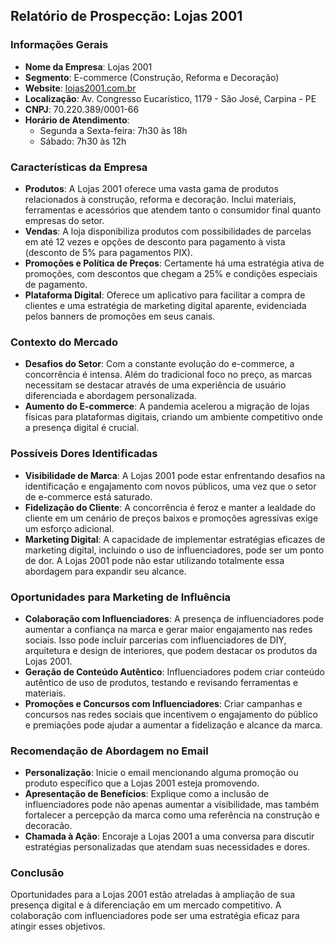 ## Relatório de Prospecção: Lojas 2001

### Informações Gerais
- **Nome da Empresa**: Lojas 2001
- **Segmento**: E-commerce (Construção, Reforma e Decoração)
- **Website**: [lojas2001.com.br](http://www.lojas2001.com.br)
- **Localização**: Av. Congresso Eucarístico, 1179 - São José, Carpina - PE
- **CNPJ**: 70.220.389/0001-66
- **Horário de Atendimento**:
  - Segunda a Sexta-feira: 7h30 às 18h
  - Sábado: 7h30 às 12h
  
### Características da Empresa
- **Produtos**: A Lojas 2001 oferece uma vasta gama de produtos relacionados à construção, reforma e decoração. Inclui materiais, ferramentas e acessórios que atendem tanto o consumidor final quanto empresas do setor.
- **Vendas**: A loja disponibiliza produtos com possibilidades de parcelas em até 12 vezes e opções de desconto para pagamento à vista (desconto de 5% para pagamentos PIX). 
- **Promoções e Política de Preços**: Certamente há uma estratégia ativa de promoções, com descontos que chegam a 25% e condições especiais de pagamento. 
- **Plataforma Digital**: Oferece um aplicativo para facilitar a compra de clientes e uma estratégia de marketing digital aparente, evidenciada pelos banners de promoções em seus canais.

### Contexto do Mercado
- **Desafios do Setor**: Com a constante evolução do e-commerce, a concorrência é intensa. Além do tradicional foco no preço, as marcas necessitam se destacar através de uma experiência de usuário diferenciada e abordagem personalizada.
- **Aumento do E-commerce**: A pandemia acelerou a migração de lojas físicas para plataformas digitais, criando um ambiente competitivo onde a presença digital é crucial. 

### Possíveis Dores Identificadas
- **Visibilidade de Marca**: A Lojas 2001 pode estar enfrentando desafios na identificação e engajamento com novos públicos, uma vez que o setor de e-commerce está saturado.
- **Fidelização do Cliente**: A concorrência é feroz e manter a lealdade do cliente em um cenário de preços baixos e promoções agressivas exige um esforço adicional.
- **Marketing Digital**: A capacidade de implementar estratégias eficazes de marketing digital, incluindo o uso de influenciadores, pode ser um ponto de dor. A Lojas 2001 pode não estar utilizando totalmente essa abordagem para expandir seu alcance.

### Oportunidades para Marketing de Influência
- **Colaboração com Influenciadores**: A presença de influenciadores pode aumentar a confiança na marca e gerar maior engajamento nas redes sociais. Isso pode incluir parcerias com influenciadores de DIY, arquitetura e design de interiores, que podem destacar os produtos da Lojas 2001. 
- **Geração de Conteúdo Autêntico**: Influenciadores podem criar conteúdo autêntico de uso de produtos, testando e revisando ferramentas e materiais.
- **Promoções e Concursos com Influenciadores**: Criar campanhas e concursos nas redes sociais que incentivem o engajamento do público e premiações pode ajudar a aumentar a fidelização e alcance da marca.

### Recomendação de Abordagem no Email
- **Personalização**: Inicie o email mencionando alguma promoção ou produto específico que a Lojas 2001 esteja promovendo.
- **Apresentação de Benefícios**: Explique como a inclusão de influenciadores pode não apenas aumentar a visibilidade, mas também fortalecer a percepção da marca como uma referência na construção e decoracão. 
- **Chamada à Ação**: Encoraje a Lojas 2001 a uma conversa para discutir estratégias personalizadas que atendam suas necessidades e dores.

### Conclusão
Oportunidades para a Lojas 2001 estão atreladas à ampliação de sua presença digital e à diferenciação em um mercado competitivo. A colaboração com influenciadores pode ser uma estratégia eficaz para atingir esses objetivos.